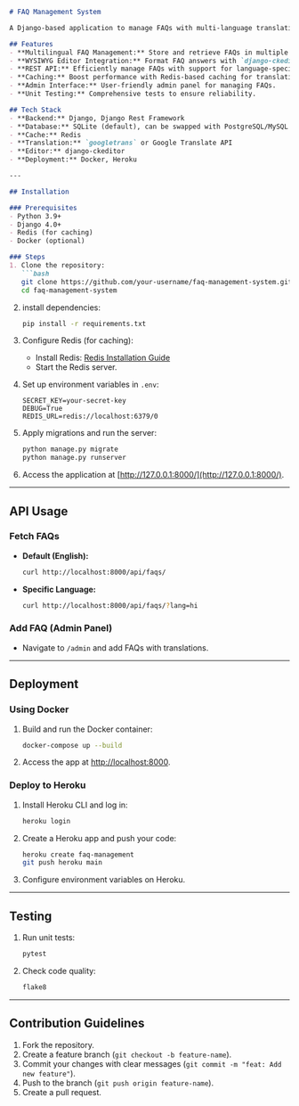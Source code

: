 ```markdown
# FAQ Management System

A Django-based application to manage FAQs with multi-language translation support and WYSIWYG editor integration.

## Features
- **Multilingual FAQ Management:** Store and retrieve FAQs in multiple languages with automated translations.
- **WYSIWYG Editor Integration:** Format FAQ answers with `django-ckeditor`.
- **REST API:** Efficiently manage FAQs with support for language-specific queries.
- **Caching:** Boost performance with Redis-based caching for translations.
- **Admin Interface:** User-friendly admin panel for managing FAQs.
- **Unit Testing:** Comprehensive tests to ensure reliability.

## Tech Stack
- **Backend:** Django, Django Rest Framework
- **Database:** SQLite (default), can be swapped with PostgreSQL/MySQL
- **Cache:** Redis
- **Translation:** `googletrans` or Google Translate API
- **Editor:** django-ckeditor
- **Deployment:** Docker, Heroku

---

## Installation

### Prerequisites
- Python 3.9+
- Django 4.0+
- Redis (for caching)
- Docker (optional)

### Steps
1. Clone the repository:
   ```bash
   git clone https://github.com/your-username/faq-management-system.git
   cd faq-management-system
   ```

2. install dependencies:
   ```bash
   pip install -r requirements.txt
   ```

3. Configure Redis (for caching):
   - Install Redis: [Redis Installation Guide](https://redis.io/docs/getting-started/installation/)
   - Start the Redis server.

4. Set up environment variables in `.env`:
   ```env
   SECRET_KEY=your-secret-key
   DEBUG=True
   REDIS_URL=redis://localhost:6379/0
   ```

5. Apply migrations and run the server:
   ```bash
   python manage.py migrate
   python manage.py runserver
   ```

6. Access the application at [http://127.0.0.1:8000/](http://127.0.0.1:8000/).

---

## API Usage

### Fetch FAQs
- **Default (English):**
  ```bash
  curl http://localhost:8000/api/faqs/
  ```
- **Specific Language:**
  ```bash
  curl http://localhost:8000/api/faqs/?lang=hi
  ```

### Add FAQ (Admin Panel)
- Navigate to `/admin` and add FAQs with translations.

---

## Deployment

### Using Docker
1. Build and run the Docker container:
   ```bash
   docker-compose up --build
   ```

2. Access the app at [http://localhost:8000](http://localhost:8000).

### Deploy to Heroku
1. Install Heroku CLI and log in:
   ```bash
   heroku login
   ```

2. Create a Heroku app and push your code:
   ```bash
   heroku create faq-management
   git push heroku main
   ```

3. Configure environment variables on Heroku.

---

## Testing
1. Run unit tests:
   ```bash
   pytest
   ```

2. Check code quality:
   ```bash
   flake8
   ```

---

## Contribution Guidelines
1. Fork the repository.
2. Create a feature branch (`git checkout -b feature-name`).
3. Commit your changes with clear messages (`git commit -m "feat: Add new feature"`).
4. Push to the branch (`git push origin feature-name`).
5. Create a pull request.
